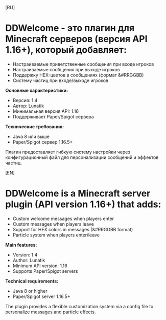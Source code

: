 [RU]
# DDWelcome - это плагин для Minecraft серверов (версия API 1.16+), который добавляет:

- Настраиваемые приветственные сообщения при входе игроков
- Настраиваемые сообщения при выходе игроков  
- Поддержку HEX-цветов в сообщениях (формат &#RRGGBB)
- Систему частиц при входе/выходе игроков

**Основные характеристики:**
- Версия: 1.4
- Автор: Lunatik
- Минимальная версия API: 1.16
- Поддерживает Paper/Spigot сервера

**Технические требования:**
- Java 8 или выше
- Paper/Spigot сервер 1.16.5+

Плагин предоставляет гибкую систему настройки через конфигурационный файл для персонализации сообщений и эффектов частиц.

[EN]
# DDWelcome is a Minecraft server plugin (API version 1.16+) that adds:

- Custom welcome messages when players enter
- Custom messages when players leave
- Support for HEX colors in messages (&#RRGGBB format)
- Particle system when players enter/leave

**Main features:**
- Version: 1.4
- Author: Lunatik
- Minimum API version: 1.16
- Supports Paper/Spigot servers

**Technical requirements:**
- Java 8 or higher
- Paper/Spigot server 1.16.5+

The plugin provides a flexible customization system via a config file to personalize messages and particle effects.
